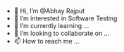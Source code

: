 - 👋 Hi, I’m @Abhay Rajput
- 👀 I’m interested in Software Testing 
- 🌱 I’m currently learning ...
- 💞️ I’m looking to collaborate on ...
- 📫 How to reach me ...

<!---
Abhayraj888/Abhayraj888 is a ✨ special ✨ repository because its `README.md` (this file) appears on your GitHub profile.
You can click the Preview link to take a look at your changes.
--->
